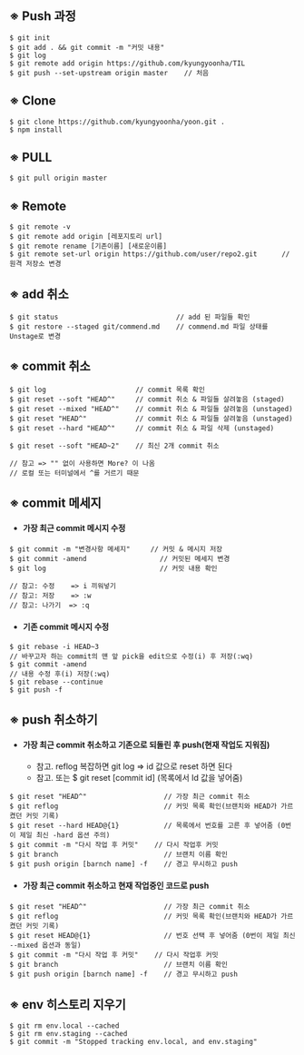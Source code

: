 ## ※ Push 과정

```
$ git init
$ git add . && git commit -m "커밋 내용"
$ git log
$ git remote add origin https://github.com/kyungyoonha/TIL
$ git push --set-upstream origin master    // 처음
```

## ※ Clone

```
$ git clone https://github.com/kyungyoonha/yoon.git .
$ npm install
```

## ※ PULL

```
$ git pull origin master
```

## ※ Remote

```
$ git remote -v
$ git remote add origin [레포지토리 url]
$ git remote rename [기존이름] [새로운이름]
$ git remote set-url origin https://github.com/user/repo2.git      // 원격 저장소 변경
```

## ※ add 취소

```
$ git status                             // add 된 파일들 확인
$ git restore --staged git/commend.md    // commend.md 파일 상태를 Unstage로 변경
```

## ※ commit 취소

```
$ git log                      // commit 목록 확인
$ git reset --soft "HEAD^"     // commit 취소 & 파일들 살려놓음 (staged)
$ git reset --mixed "HEAD^"    // commit 취소 & 파일들 살려놓음 (unstaged)
$ git reset "HEAD^"            // commit 취소 & 파일들 살려놓음 (unstaged)
$ git reset --hard "HEAD^"     // commit 취소 & 파일 삭제 (unstaged)

$ git reset --soft "HEAD~2"    // 최신 2개 commit 취소

// 참고 => "" 없이 사용하면 More? 이 나옴
// 로컬 또는 터미널에서 ^를 거르기 때문
```

## ※ commit 메세지

-   #### 가장 최근 commit 메시지 수정

```
$ git commit -m "변경사항 메세지"     // 커밋 & 메시지 저장
$ git commit -amend                  // 커밋된 메세지 변경
$ git log                            // 커밋 내용 확인

// 참고: 수정    => i 끼워넣기
// 참고: 저장    => :w
// 참고: 나가기  => :q
```

-   #### 기존 commit 메시지 수정

```
$ git rebase -i HEAD~3
// 바꾸고자 하는 commit의 맨 앞 pick을 edit으로 수정(i) 후 저장(:wq)
$ git commit -amend
// 내용 수정 후(i) 저장(:wq)
$ git rebase --continue
$ git push -f
```

## ※ push 취소하기

-   #### 가장 최근 commit 취소하고 기존으로 되돌린 후 push(현재 작업도 지워짐)
    -   참고. reflog 복잡하면 git log => id 값으로 reset 하면 된다
    -   참고. 또는 \$ git reset [commit id] (목록에서 Id 값을 넣어줌)

```
$ git reset "HEAD^"                   // 가장 최근 commit 취소
$ git reflog                          // 커밋 목록 확인(브랜치와 HEAD가 가르켰던 커밋 기록)
$ git reset --hard HEAD@{1}           // 목록에서 번호를 고른 후 넣어줌 (0번이 제일 최신 -hard 옵션 주의)
$ git commit -m "다시 작업 후 커밋"    // 다시 작업후 커밋
$ git branch                          // 브랜치 이름 확인
$ git push origin [barnch name] -f    // 경고 무시하고 push
```

-   #### 가장 최근 commit 취소하고 현재 작업중인 코드로 push

```
$ git reset "HEAD^"                   // 가장 최근 commit 취소
$ git reflog                          // 커밋 목록 확인(브랜치와 HEAD가 가르켰던 커밋 기록)
$ git reset HEAD@{1}                  // 번호 선택 후 넣어줌 (0번이 제일 최신 --mixed 옵션과 동일)
$ git commit -m "다시 작업 후 커밋"    // 다시 작업후 커밋
$ git branch                          // 브랜치 이름 확인
$ git push origin [barnch name] -f    // 경고 무시하고 push
```

## ※ env 히스토리 지우기

```
$ git rm env.local --cached
$ git rm env.staging --cached
$ git commit -m "Stopped tracking env.local, and env.staging"
```
